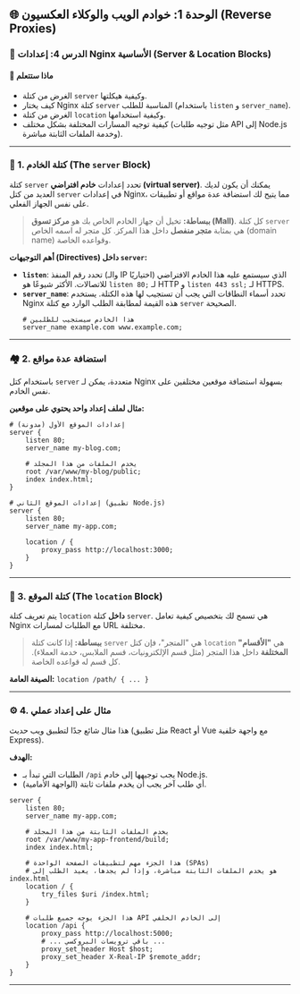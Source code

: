 ## 🌐 الوحدة 1: خوادم الويب والوكلاء العكسيون (Reverse Proxies)

### 📘 الدرس 4: إعدادات Nginx الأساسية (Server & Location Blocks)

#### 🧠 **ماذا ستتعلم**
* الغرض من كتلة `server` وكيفية هيكلتها.
* كيف يختار Nginx كتلة `server` المناسبة للطلب (باستخدام `listen` و `server_name`).
* الغرض من كتلة `location` وكيفية استخدامها.
* كيفية توجيه المسارات المختلفة بشكل مختلف (مثل توجيه طلبات API إلى Node.js وخدمة الملفات الثابتة مباشرة).

---
### 🏢 1. كتلة الخادم (The `server` Block)
كتلة `server` تحدد إعدادات **خادم افتراضي (virtual server)**. يمكنك أن يكون لديك العديد من كتل `server` في إعدادات Nginx، مما يتيح لك استضافة عدة مواقع أو تطبيقات على نفس الجهاز الفعلي.

> **ببساطة:** تخيل أن جهاز الخادم الخاص بك هو **مركز تسوق (Mall)**. كل كتلة `server` هي بمثابة **متجر منفصل** داخل هذا المركز. كل متجر له اسمه الخاص (domain name) وقواعده الخاصة.

**أهم التوجيهات (Directives) داخل `server`:**
* **`listen`**: تحدد رقم المنفذ (والـ IP اختياريًا) الذي سيستمع عليه هذا الخادم الافتراضي للاتصالات. الأكثر شيوعًا هو `listen 80;` لـ HTTP و `listen 443 ssl;` لـ HTTPS.
* **`server_name`**: تحدد أسماء النطاقات التي يجب أن تستجيب لها هذه الكتلة. يستخدم Nginx هذه القيمة لمطابقة الطلب الوارد مع كتلة `server` الصحيحة.
  ```nginx
  # هذا الخادم سيستجيب للطلبين
  server_name example.com www.example.com;
  ```
---
### 🏘️ 2. استضافة عدة مواقع
باستخدام كتل `server` متعددة، يمكن لـ Nginx بسهولة استضافة موقعين مختلفين على نفس الخادم.

**مثال لملف إعداد واحد يحتوي على موقعين:**
```nginx
# إعدادات الموقع الأول (مدونة)
server {
    listen 80;
    server_name my-blog.com;
    
    # يخدم الملفات من هذا المجلد
    root /var/www/my-blog/public;
    index index.html;
}

# إعدادات الموقع الثاني (تطبيق Node.js)
server {
    listen 80;
    server_name my-app.com;

    location / {
        proxy_pass http://localhost:3000;
    }
}
```

---
### 🚪 3. كتلة الموقع (The `location` Block)
يتم تعريف كتلة `location` **داخل** كتلة `server`. هي تسمح لك بتخصيص كيفية تعامل Nginx مع الطلبات لمسارات URL مختلفة.

> **ببساطة:** إذا كانت كتلة `server` هي "المتجر"، فإن كتل `location` هي **"الأقسام" المختلفة** داخل هذا المتجر (مثل قسم الإلكترونيات، قسم الملابس، خدمة العملاء). كل قسم له قواعده الخاصة.

**الصيغة العامة:** `location /path/ { ... }`

---
### ⚙️ 4. مثال على إعداد عملي
هذا مثال شائع جدًا لتطبيق ويب حديث (مثل تطبيق React أو Vue مع واجهة خلفية Express).

**الهدف:**
* الطلبات التي تبدأ بـ `/api` يجب توجيهها إلى خادم Node.js.
* أي طلب آخر يجب أن يخدم ملفات ثابتة (الواجهة الأمامية).

```nginx
server {
    listen 80;
    server_name my-app.com;

    # يخدم الملفات الثابتة من هذا المجلد
    root /var/www/my-app-frontend/build;
    index index.html;

    # هذا الجزء مهم لتطبيقات الصفحة الواحدة (SPAs)
    # هو يخدم الملفات الثابتة مباشرة، وإذا لم يجدها، يعيد الطلب إلى index.html
    location / {
        try_files $uri /index.html;
    }

    # هذا الجزء يوجه جميع طلبات API إلى الخادم الخلفي
    location /api {
        proxy_pass http://localhost:5000;
        # ... باقي ترويسات البروكسي ...
        proxy_set_header Host $host;
        proxy_set_header X-Real-IP $remote_addr;
    }
}
```
---
